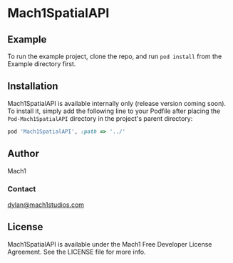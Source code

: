 # Mach1SpatialAPI


## Example

To run the example project, clone the repo, and run `pod install` from the Example directory first.

## Installation

Mach1SpatialAPI is available internally only (release version coming soon). 
To install it, simply add the following line to your Podfile after placing the `Pod-Mach1SpatialAPI` directory in the project's parent directory:

```ruby
pod 'Mach1SpatialAPI', :path => '../'
```

## Author

Mach1

### Contact

dylan@mach1studios.com

## License

Mach1SpatialAPI is available under the Mach1 Free Developer License Agreement. See the LICENSE file for more info.
